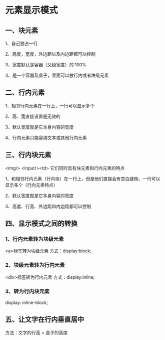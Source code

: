 # 元素显示模式

## 一、块元素

1、自己独占一行

2、高度，宽度，外边距以及内边距都可以控制

3、宽度默认是容器（父级宽度）的 100%

4、是一个容器及盒子，里面可以放行内或者块级元素



## 二、行内元素

1、相邻行内元素在一行上，一行可以显示多个

2、高、宽直接设置是无效的

3、默认宽度就是它本身内容的宽度

4、行内元素只能容纳文本或其他行内元素



## 三、行内块元素

\<img/> \<input/>\<td> 它们同时具有块元素和行内元素的特点

1、和相邻行内元素（行内块）在一行上，但是他们直接会有空白缝隙。一行可以显示多个（行内元素特点）

2、默认宽度就是它本身内容的宽度

3、高度、行高、外边距和内边距都可以控制



## 四、显示模式之间的转换

### 1、行内元素转为块级元素

\<a>标签转为块级元素 方式：display:block;

### 2、块级元素转为行内元素

\<div>标签转为行内元素 方式：display:inline;

### 3、转为行内块元素

display: inline-block;



## 五、让文字在行内垂直居中

方法：文字的行高 = 盒子的高度
